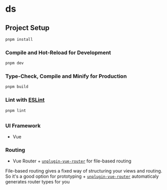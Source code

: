 # ds

## Project Setup

```sh
pnpm install
```

### Compile and Hot-Reload for Development

```sh
pnpm dev
```

### Type-Check, Compile and Minify for Production

```sh
pnpm build
```

### Lint with [ESLint](https://eslint.org/)

```sh
pnpm lint
```

## 

### UI Framework

- Vue

### Routing

- Vue Router + [`unplugin-vue-router`](https://github.com/posva/unplugin-vue-router) for file-based routing

File-based routing gives a fixed way of structuring your views and routing. 
So it's a good option for prototyping + [`unplugin-vue-router`](https://github.com/posva/unplugin-vue-router) automaticaly generates router types for you
